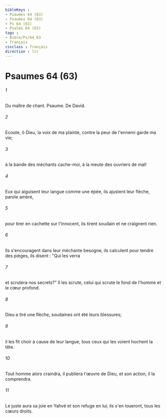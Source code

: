```yaml
---
bibleKeys : 
- Psaumes 64 (63)
- Psaumes 64 (63)
- Ps 64 (63)
- Psalms 64 (63)
tags : 
- Bible/Ps/64_63
- français
cssclass : français
direction : ltr
---
```


# Psaumes 64 (63)

###### 1
Du maître de chant. Psaume. De David.
###### 2
Ecoute, ô Dieu, la voix de ma plainte, contre la peur de l'ennemi garde ma vie;
###### 3
à la bande des méchants cache-moi, à la meute des ouvriers de mal!
###### 4
Eux qui aiguisent leur langue comme une épée, ils ajustent leur flèche, parole amère,
###### 5
pour tirer en cachette sur l'innocent, ils tirent soudain et ne craignent rien.
###### 6
Ils s'encouragent dans leur méchante besogne, ils calculent pour tendre des pièges, ils disent : "Qui les verra
###### 7
et scrutera nos secrets?" Il les scrute, celui qui scrute le fond de l'homme et le cœur profond.
###### 8
Dieu a tiré une flèche, soudaines ont été leurs blessures;
###### 9
il les fit choir à cause de leur langue, tous ceux qui les voient hochent la tête.
###### 10
Tout homme alors craindra, il publiera l'œuvre de Dieu, et son action, il la comprendra.
###### 11
Le juste aura sa joie en Yahvé et son refuge en lui; ils s'en loueront, tous les cœurs droits.
